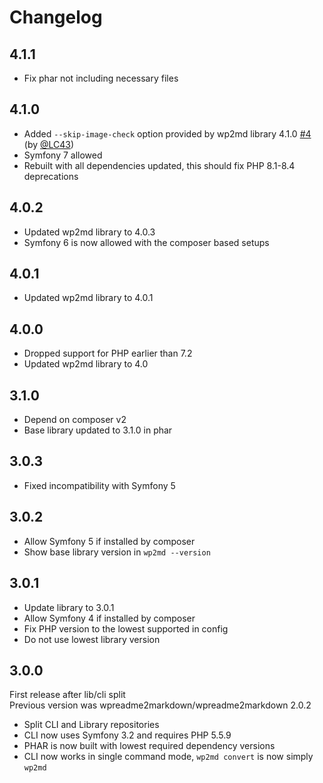 # Changelog

## 4.1.1

* Fix phar not including necessary files

## 4.1.0

* Added `--skip-image-check` option provided by wp2md library 4.1.0 [#4] (by [@LC43])
* Symfony 7 allowed
* Rebuilt with all dependencies updated, this should fix PHP 8.1-8.4 deprecations

## 4.0.2

* Updated wp2md library to 4.0.3
* Symfony 6 is now allowed with the composer based setups

## 4.0.1

* Updated wp2md library to 4.0.1

## 4.0.0

* Dropped support for PHP earlier than 7.2
* Updated wp2md library to 4.0

## 3.1.0

* Depend on composer v2
* Base library updated to 3.1.0 in phar

## 3.0.3

* Fixed incompatibility with Symfony 5

## 3.0.2

* Allow Symfony 5 if installed by composer
* Show base library version in `wp2md --version`

## 3.0.1

* Update library to 3.0.1
* Allow Symfony 4 if installed by composer
* Fix PHP version to the lowest supported in config
* Do not use lowest library version

## 3.0.0

First release after lib/cli split \
Previous version was wpreadme2markdown/wpreadme2markdown 2.0.2

* Split CLI and Library repositories
* CLI now uses Symfony 3.2 and requires PHP 5.5.9
* PHAR is now built with lowest required dependency versions
* CLI now works in single command mode, `wp2md convert` is now simply `wp2md`

[@LC43]: https://github.com/LC43

[#4]: https://github.com/wpreadme2markdown/wp2md/pull/4
